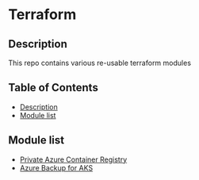 # Terraform

## Description

This repo contains various re-usable terraform modules 

## Table of Contents
<!--ts-->
* [Description](#description)
* [Module list](#module-list)
<!--ts-->

## Module list

- [Private Azure Container Registry](./private-azure-acr)
- [Azure Backup for AKS](./azure-backup-aks)